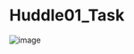 # Huddle01_Task

![image](https://user-images.githubusercontent.com/63115179/120336989-88fb5d80-c310-11eb-8f0a-2d57e3697a85.png)
